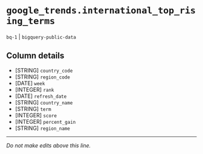 # `google_trends.international_top_rising_terms`
`bq-1` | `bigquery-public-data`

## Column details
* [STRING]    `country_code`
* [STRING]    `region_code`
* [DATE]      `week`
* [INTEGER]   `rank`
* [DATE]      `refresh_date`
* [STRING]    `country_name`
* [STRING]    `term`
* [INTEGER]   `score`
* [INTEGER]   `percent_gain`
* [STRING]    `region_name`

-------------------------------------------------------------------------------
*Do not make edits above this line.*
